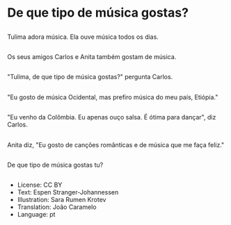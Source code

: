 # De que tipo de música gostas?

##
Tulima adora música. Ela ouve música todos os dias.

##
Os seus amigos Carlos e Anita também gostam de música.

##
"Tulima, de que tipo de música gostas?" pergunta Carlos.

##
"Eu gosto de música Ocidental, mas prefiro música do meu país, Etiópia."

##
"Eu venho da Colômbia. Eu apenas ouço salsa. É ótima para dançar", diz Carlos.

##
Anita diz, "Eu gosto de canções românticas e de música que me faça feliz."

##
De que tipo de música gostas tu?

##
* License: CC BY
* Text: Espen Stranger-Johannessen
* Illustration: Sara Rumen Krotev
* Translation: João Caramelo
* Language: pt
